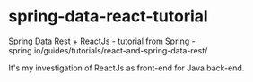 # spring-data-react-tutorial
Spring Data Rest + ReactJs - tutorial from Spring - spring.io/guides/tutorials/react-and-spring-data-rest/

It's my investigation of ReactJs as front-end for Java back-end.
